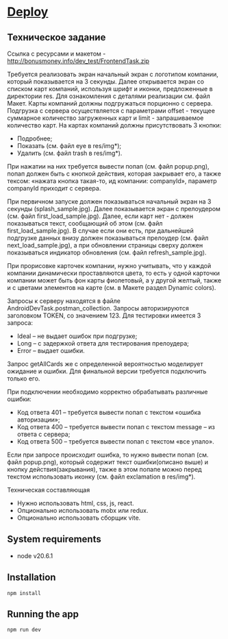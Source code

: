 # [Deploy](https://cards-test-assignment.onrender.com)

## Техническое задание
Ссылка с ресурсами и макетом - http://bonusmoney.info/dev_test/FrontendTask.zip

Требуется реализовать экран начальный экран с логотипом компании, который показывается на 3 секунды. Далее открывается экран со списком карт компаний, используя шрифт и иконки, предложенные в директории res. Для ознакомления с деталями реализации см. файл Макет.
Карты компаний должны подгружаться порционно с сервера. Подгрузка с сервера осуществляется с параметрами offset - текущее суммарное количество загруженных карт и limit - запрашиваемое количество карт. 
На картах компаний должны присутствовать 3 кнопки:

- Подробнее;
- Показать (см. файл eye в res/img*);
- Удалить (см. файл trash в res/img*).

При нажатии на них требуется вывести попап (см. файл popup.png), попап должен быть с кнопкой действия, которая закрывает его, а также тексом: «нажата кнопка такая-то, ид компании: companyId», параметр companyId приходит с сервера.

При первичном запуске должен показываться начальный экран на 3 секунды (splash_sample.jpg). Далее показывается экран с прелоудером (см. файл first_load_sample.jpg). Далее, если карт нет - должен показываться текст, сообщающий об этом (см. файл first_load_sample.jpg). В случае если они есть, при дальнейшей подгрузке данных внизу должен показываться прелоудер (см. файл next_load_sample.jpg), а при обновлении страницы сверху должен показываться индикатор обновления (см. файл refresh_sample.jpg). 

При прорисовке карточек компании, нужно учитывать, что у каждой компании динамически проставляются цвета, то есть у одной карточки компании может быть фон карты фиолетовый, а у другой желтый, также и с цветами элементов на карте (см. в Макете раздел Dynamic colors). 

Запросы к серверу находятся в файле AndroidDevTask.postman_collection. Запросы авторизируются заголовком TOKEN, со значением 123. Для тестировки имеется 3 запросa:
- Ideal – не выдает ошибок при подгрузке;
- Long – с задержкой ответа для тестирования прелоудера;
- Error – выдает ошибки. 

Запрос getAllCards же с определенной вероятностью моделирует ожидание и ошибки. Для финальной версии требуется подключить только его. 

При подключении необходимо корректно обрабатывать различные ошибки: 
- Код ответа 401 – требуется вывести попап с текстом «ошибка авторизации»;
- Код ответа 400 – требуется вывести попап с текстом message – из ответа с сервера;
- Код ответа 500 – требуется вывести попап с текстом «все упало».

Если при запросе происходит ошибка, то нужно вывести попап (см. файл popup.png), который содержит текст ошибки(описано выше) и кнопку действия(закрывания), также в этом попапе можно перед текстом использовать иконку (см. файл exclamation в res/img*).  

Техническая составляющая
- Нужно использовать html, css, js, react.
- Опционально использовать mobx или redux.
- Опционально использовать сборщик vite.

## System requirements
- node v20.6.1
  
## Installation
```
npm install
```
  
## Running the app
```
npm run dev
```

